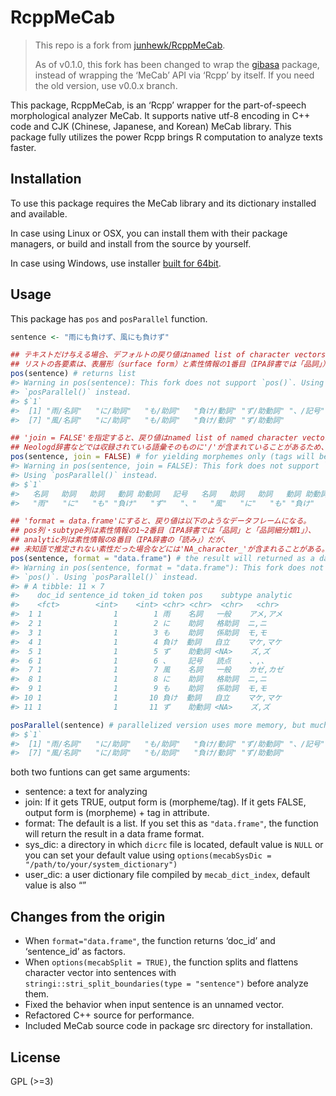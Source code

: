 
<!-- README.md is generated from README.Rmd. Please edit that file -->

# RcppMeCab

<!-- badges: start -->
<!-- badges: end -->

> This repo is a fork from
> [junhewk/RcppMeCab](https://github.com/junhewk/RcppMeCab).
>
> As of v0.1.0, this fork has been changed to wrap the [gibasa](https://github.com/paithiov909/gibasa) package, instead of wrapping the ‘MeCab’ API via ‘Rcpp’ by itself. If you need the old version, use v0.0.x branch.

This package, RcppMeCab, is an ‘Rcpp’ wrapper for the part-of-speech
morphological analyzer MeCab. It supports native utf-8 encoding in C++
code and CJK (Chinese, Japanese, and Korean) MeCab library. This package
fully utilizes the power Rcpp brings R computation to analyze texts
faster.

## Installation

To use this package requires the MeCab library and its dictionary
installed and available.

In case using Linux or OSX, you can install them with their package
managers, or build and install from the source by yourself.

In case using Windows, use installer [built for 64bit](https://github.com/ikegami-yukino/mecab/releases/tag/v0.996.2).

## Usage

This package has `pos` and `posParallel` function.

``` r
sentence <- "雨にも負けず、風にも負けず"

## テキストだけ与える場合、デフォルトの戻り値はnamed list of character vectors.
## リストの各要素は、表層形（surface form）と素性情報の1番目（IPA辞書では「品詞」）を'/'で区切ってつなげた文字列ベクトルになる。
pos(sentence) # returns list
#> Warning in pos(sentence): This fork does not support `pos()`. Using
#> `posParallel()` instead.
#> $`1`
#>  [1] "雨/名詞"   "に/助詞"   "も/助詞"   "負け/動詞" "ず/助動詞" "、/記号"
#>  [7] "風/名詞"   "に/助詞"   "も/助詞"   "負け/動詞" "ず/助動詞"

## 'join = FALSE'を指定すると、戻り値はnamed list of named character vectorsになる。
## Neologd辞書などでは収録されている語彙そのものに'/'が含まれていることがあるため、使用ケースによって使い分けるとよい。
pos(sentence, join = FALSE) # for yielding morphemes only (tags will be given on the vector names)
#> Warning in pos(sentence, join = FALSE): This fork does not support `pos()`.
#> Using `posParallel()` instead.
#> $`1`
#>   名詞   助詞   助詞   動詞 助動詞   記号   名詞   助詞   助詞   動詞 助動詞
#>   "雨"   "に"   "も" "負け"   "ず"   "、"   "風"   "に"   "も" "負け"   "ず"

## 'format = data.frame'にすると、戻り値は以下のようなデータフレームになる。
## pos列・subtype列は素性情報の1~2番目（IPA辞書では「品詞」と「品詞細分類1」）、
## analytic列は素性情報の8番目（IPA辞書の「読み」）だが、
## 未知語で推定されない素性だった場合などには'NA_character_'が含まれることがある。
pos(sentence, format = "data.frame") # the result will returned as a data frame format
#> Warning in pos(sentence, format = "data.frame"): This fork does not support
#> `pos()`. Using `posParallel()` instead.
#> # A tibble: 11 × 7
#>    doc_id sentence_id token_id token pos    subtype analytic
#>    <fct>        <int>    <int> <chr> <chr>  <chr>   <chr>
#>  1 1                1        1 雨    名詞   一般    アメ,アメ
#>  2 1                1        2 に    助詞   格助詞  ニ,ニ
#>  3 1                1        3 も    助詞   係助詞  モ,モ
#>  4 1                1        4 負け  動詞   自立    マケ,マケ
#>  5 1                1        5 ず    助動詞 <NA>    ズ,ズ
#>  6 1                1        6 、    記号   読点    、,、
#>  7 1                1        7 風    名詞   一般    カゼ,カゼ
#>  8 1                1        8 に    助詞   格助詞  ニ,ニ
#>  9 1                1        9 も    助詞   係助詞  モ,モ
#> 10 1                1       10 負け  動詞   自立    マケ,マケ
#> 11 1                1       11 ず    助動詞 <NA>    ズ,ズ

posParallel(sentence) # parallelized version uses more memory, but much faster than the loop in single threading
#> $`1`
#>  [1] "雨/名詞"   "に/助詞"   "も/助詞"   "負け/動詞" "ず/助動詞" "、/記号"
#>  [7] "風/名詞"   "に/助詞"   "も/助詞"   "負け/動詞" "ず/助動詞"
```

both two funtions can get same arguments:

- sentence: a text for analyzing
- join: If it gets TRUE, output form is (morpheme/tag). If it gets
  FALSE, output form is (morpheme) + tag in attribute.
- format: The default is a list. If you set this as `"data.frame"`, the
  function will return the result in a data frame format.
- sys_dic: a directory in which `dicrc` file is located, default value
  is `NULL` or you can set your default value using
  `options(mecabSysDic = "/path/to/your/system_dictionary")`
- user_dic: a user dictionary file compiled by `mecab_dict_index`,
  default value is also “”

## Changes from the origin

- When `format="data.frame"`, the function returns ‘doc_id’ and
  ‘sentence_id’ as factors.
- When `options(mecabSplit = TRUE)`, the function splits and flattens
  character vector into sentences with
  `stringi::stri_split_boundaries(type = "sentence")` before analyze
  them.
- Fixed the behavior when input sentence is an unnamed vector.
- Refactored C++ source for performance.
- Included MeCab source code in package src directory for installation.

## License

GPL (\>=3)
